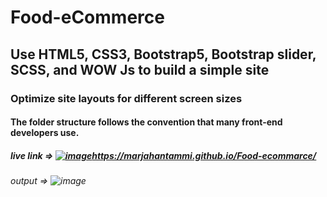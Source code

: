 # Food-eCommerce
## Use HTML5, CSS3, Bootstrap5, Bootstrap slider, SCSS, and  WOW Js to build a simple site
### Optimize site layouts for different screen sizes
#### The folder structure follows the convention that many front-end developers use.
##### live link => [![image](https://github.com/marjahantammi/Food-ecommarce/assets/70445883/dc48f670-16f4-4464-ad32-b0b2a9382ed5)](https://marjahantammi.github.io/Food-ecommarce/)https://marjahantammi.github.io/Food-ecommarce/
###### output => ![image](https://github.com/marjahantammi/Food-ecommarce/assets/70445883/c2408080-e54a-44ad-af6e-3c0cbd3edd7e)


